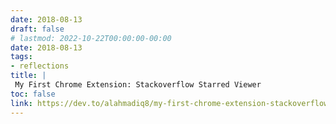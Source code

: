 ```yaml
---
date: 2018-08-13
draft: false
# lastmod: 2022-10-22T00:00:00-00:00
date: 2018-08-13
tags:
- reflections
title: |
 My First Chrome Extension: Stackoverflow Starred Viewer
toc: false
link: https://dev.to/alahmadiq8/my-first-chrome-extension-stackoverflow-starred-viewer-1nm6
---
```


